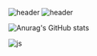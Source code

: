 ![header](https://capsule-render.vercel.app/api?text=sang&animation=fadeIn)
![header](https://capsule-render.vercel.app/api?color=auto)

<!--![header](https://capsule-render.vercel.app/api?type=wave&color=auto&height=300&section=header&text=lee%20.sang&fontSize=90)-->

<!--### Hi there 👋-->

<!--
**leesanghe/leesanghe** is a ✨ _special_ ✨ repository because its `README.md` (this file) appears on your GitHub profile.

Here are some ideas to get you started:

- 🔭 I’m currently working on ...
- 🌱 I’m currently learning ...
- 👯 I’m looking to collaborate on ...
- 🤔 I’m looking for help with ...
- 💬 Ask me about ...
- 📫 How to reach me: ...
- 😄 Pronouns: ...
- ⚡ Fun fact: ...
-->
![Anurag's GitHub stats](https://github-readme-stats.vercel.app/api?username=leesanghe&show_icons=true&theme=radical)

![js](https://img.shields.io/badge/JavaScript-F7DF1E?style=for-the-badge&logo=JavaScript&logoColor=white)

